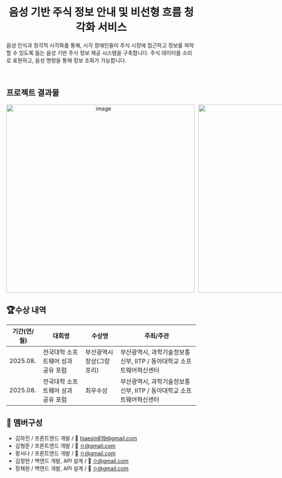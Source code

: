 <h1 align="center">음성 기반 주식 정보 안내 및 비선형 흐름 청각화 서비스</h1>

<p align="center">
  <p>음성 인식과 청각적 시각화를 통해, 시각 장애인들이 주식 시장에 접근하고 정보를 파악할 수 있도록 돕는 음성 기반 주식 정보 제공 시스템을 구축합니다. 
    주식 데이터를 소리로 표현하고, 음성 명령을 통해 정보 조회가 가능합니다.</p><br/>
</p>

<p/>

## 프로젝트 결과물
<div align="center" style="display: flex; gap: 10px">
  <img width="500" alt="image" src="https://github.com/user-attachments/assets/c5673f2a-ff32-462d-b25f-dff1d75468de" />
  <img width="500" alt="image" src="https://github.com/user-attachments/assets/936f835d-35d7-4fbd-8379-9a68cb6c52a7" />
</div>


## 🏆수상 내역
<div align="center">
  
|   기간(연/월)    | 대회명 | 수상명 | 주최/주관 |
|-----------------|-----------|-------------------|-------------------|
| 2025.08. | 전국대학 소프트웨어 성과 공유 포럼 | 부산광역시장상(그랑프리) | 부산광역시, 과학기술정보통신부, IITP / 동아대학교 소프트웨어혁신센터 |
| 2025.08. | 전국대학 소프트웨어 성과 공유 포럼 | 최우수상 | 부산광역시, 과학기술정보통신부, IITP / 동아대학교 소프트웨어혁신센터 |

</div>

## 👥 멤버구성
- 김하진 / 프론트엔드 개발 / 📧 hiaesin819@gmail.com
- 김형준 / 프론트엔드 개발 / 📧 ㅇ@gmail.com
- 황서나 / 프론트엔드 개발 / 📧 ㅇ@gmail.com
- 김정현 / 백엔드 개발, API 설계 / 📧 ㅇ@gmail.com
- 장채원 / 백엔드 개발, API 설계 / 📧 ㅇ@gmail.com
